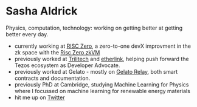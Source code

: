 # Sasha Aldrick

Physics, computation, technology: working on getting better at getting better every day.

* currently working at [RISC Zero](https://risczero.com), a zero-to-one devX improvment in the zk space with the [Risc Zero zkVM](https://dev.risczero.com/api/zkvm/)
* previously worked at [Trilitech](https://www.trili.tech/) and [etherlink](https://etherlink.com), helping push forward the Tezos ecosystem as Developer Advocate.
* previously worked at Gelato - mostly on [Gelato Relay](https://docs.gelato.network/developer-products/gelato-relay), both smart contracts and documentation. 
* previously PhD at Cambridge, studying Machine Learning for Physics where I focussed on machine learning for renewable energy materials
* hit me up on [Twitter](https://twitter.com/sashaaldrick)
